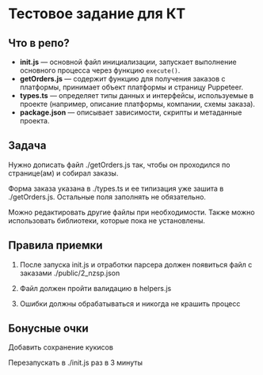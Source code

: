 # Тестовое задание для КТ


## Что в репо?
- **init.js** — основной файл инициализации, запускает выполнение основного процесса через функцию `execute()`.
- **getOrders.js** — содержит функцию для получения заказов с платформы, принимает объект платформы и страницу Puppeteer.
- **types.ts** — определяет типы данных и интерфейсы, используемые в проекте (например, описание платформы, компании, схемы заказа).
- **package.json** — описывает зависимости, скрипты и метаданные проекта.


## Задача

Нужно дописать файл ./getOrders.js так, чтобы он проходился по странице(ам) 
и собирал заказы.

Форма заказа указана в ./types.ts и ее типизация уже зашита в ./getOrders.js.
Остальные поля заполнять не обязательно.

Можно редактировать другие файлы при необходимости. 
Также можно использовать библиотеки, которые пока не установлены.


## Правила приемки

1. После запуска init.js и отработки парсера должен появиться файл с заказами
./public/2_nzsp.json 

2. Файл должен пройти валидацию в helpers.js

3. Ошибки должны обрабатываться и никогда не крашить процесс


## Бонусные очки

Добавить сохранение кукисов

Перезапускать в ./init.js раз в 3 минуты